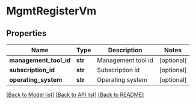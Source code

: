 # MgmtRegisterVm

## Properties
Name | Type | Description | Notes
------------ | ------------- | ------------- | -------------
**management_tool_id** | **str** | Management tool id | [optional] 
**subscription_id** | **str** | Subscription id | [optional] 
**operating_system** | **str** | Operating system | [optional] 

[[Back to Model list]](../README.md#documentation-for-models) [[Back to API list]](../README.md#documentation-for-api-endpoints) [[Back to README]](../README.md)


